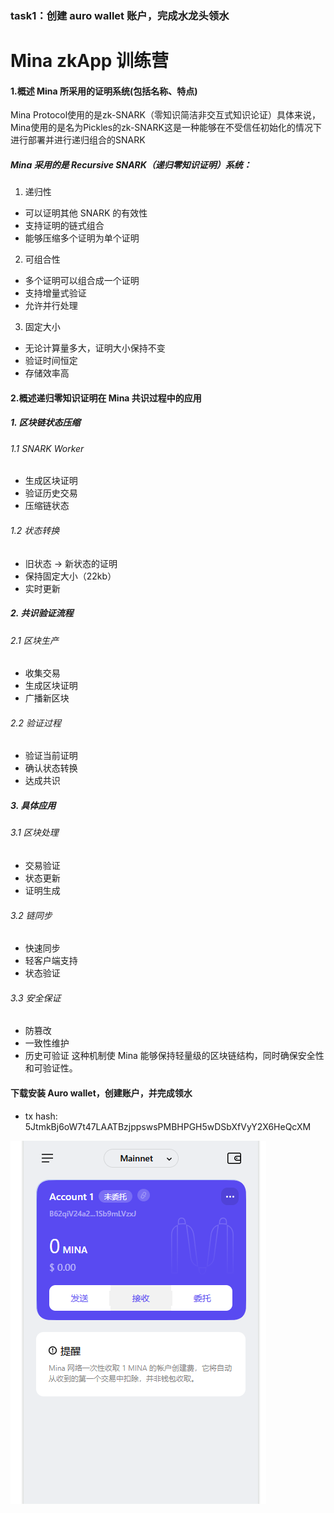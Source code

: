 
### task1：创建 auro wallet 账户，完成水龙头领水

# Mina zkApp 训练营
   
#### 1.概述 Mina 所采用的证明系统(包括名称、特点)
Mina Protocol使用的是zk-SNARK（零知识简洁非交互式知识论证）具体来说，Mina使用的是名为Pickles的zk-SNARK这是一种能够在不受信任初始化的情况下进行部署并进行递归组合的SNARK
##### Mina 采用的是 Recursive SNARK（递归零知识证明）系统：

1. 递归性

- 可以证明其他 SNARK 的有效性
- 支持证明的链式组合
- 能够压缩多个证明为单个证明

2. 可组合性

- 多个证明可以组合成一个证明
- 支持增量式验证
- 允许并行处理

3. 固定大小

- 无论计算量多大，证明大小保持不变
- 验证时间恒定
- 存储效率高

#### 2.概述递归零知识证明在 Mina 共识过程中的应用

##### 1. 区块链状态压缩

###### 1.1 SNARK Worker

- 生成区块证明
- 验证历史交易
- 压缩链状态

###### 1.2 状态转换

- 旧状态 → 新状态的证明
- 保持固定大小（22kb）
- 实时更新

##### 2. 共识验证流程

###### 2.1 区块生产

- 收集交易
- 生成区块证明
- 广播新区块

###### 2.2 验证过程

- 验证当前证明
- 确认状态转换
- 达成共识

##### 3. 具体应用

###### 3.1 区块处理

- 交易验证
- 状态更新
- 证明生成

###### 3.2 链同步

- 快速同步
- 轻客户端支持
- 状态验证

###### 3.3 安全保证

- 防篡改
- 一致性维护
- 历史可验证
  这种机制使 Mina 能够保持轻量级的区块链结构，同时确保安全性和可验证性。





#### 下载安装 Auro wallet，创建账户，并完成领水

 - tx hash: 5JtmkBj6oW7t47LAATBzjppswsPMBHPGH5wDSbXfVyY2X6HeQcXM

![alt text](1.jpg)